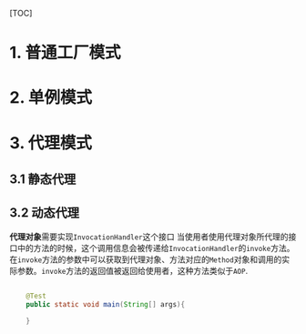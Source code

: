 [TOC]

# 1. 普通工厂模式
# 2. 单例模式
# 3. 代理模式
## 3.1 静态代理
## 3.2 动态代理

**代理对象**需要实现`InvocationHandler`这个接口
当使用者使用代理对象所代理的接口中的方法的时候，这个调用信息会被传递给`InvocationHandler`的`invoke`方法。在`invoke`方法的参数中可以获取到代理对象、方法对应的`Method`对象和调用的实际参数。`invoke`方法的返回值被返回给使用者，这种方法类似于`AOP`.
```java

    @Test
    public static void main(String[] args){

    }
```